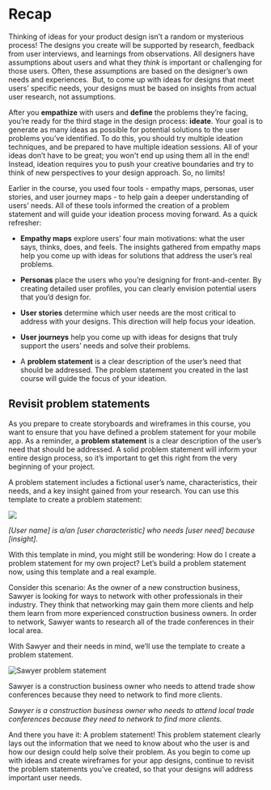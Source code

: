 # Recap
Thinking of ideas for your product design isn’t a random or mysterious process! The designs you create will be supported by research, feedback from user interviews, and learnings from observations. All designers have assumptions about users and what they _think_ is important or challenging for those users. Often, these assumptions are based on the designer’s own needs and experiences.  But, to come up with ideas for designs that meet users’ specific needs, your designs must be based on insights from actual user research, not assumptions. 

After you **empathize** with users and **define** the problems they’re facing, you’re ready for the third stage in the design process: **ideate**. Your goal is to generate as many ideas as possible for potential solutions to the user problems you’ve identified. To do this, you should try multiple ideation techniques, and be prepared to have multiple ideation sessions. All of your ideas don’t have to be great; you won't end up using them all in the end! Instead, ideation requires you to push your creative boundaries and try to think of new perspectives to your design approach. So, no limits!

Earlier in the course, you used four tools - empathy maps, personas, user stories, and user journey maps - to help gain a deeper understanding of users’ needs. All of these tools informed the creation of a problem statement and will guide your ideation process moving forward. As a quick refresher:

-   **Empathy maps** explore users’ four main motivations: what the user says, thinks, does, and feels. The insights gathered from empathy maps help you come up with ideas for solutions that address the user’s real problems. 
    
-   **Personas** place the users who you’re designing for front-and-center. By creating detailed user profiles, you can clearly envision potential users that you’d design for.
    
-   **User stories** determine which user needs are the most critical to address with your designs. This direction will help focus your ideation.
    
-   **User journeys** help you come up with ideas for designs that truly support the users’ needs and solve their problems. 
    
-   A **problem statement** is a clear description of the user’s need that should be addressed. The problem statement you created in the last course will guide the focus of your ideation.

## Revisit problem statements

As you prepare to create storyboards and wireframes in this course, you want to ensure that you have defined a problem statement for your mobile app. As a reminder, a **problem statement** is a clear description of the user’s need that should be addressed. A solid problem statement will inform your entire design process, so it’s important to get this right from the very beginning of your project.

A problem statement includes a fictional user’s name, characteristics, their needs, and a key insight gained from your research. You can use this template to create a problem statement:

![](https://d3c33hcgiwev3.cloudfront.net/imageAssetProxy.v1/0TftDc7USeu37Q3O1Onr5w_d34f464621d243dab9427024b95921f1_Statement-Templates.png?expiry=1646438400000&hmac=7ja4qNz60MInmk0lQlPEtvf--UcTOFFKlmsmsIzRkCU)

_[User name] is a/an [user characteristic] who needs [user need] because [insight]._

With this template in mind, you might still be wondering: How do I create a problem statement for my own project? Let’s build a problem statement now, using this template and a real example. 

Consider this scenario: As the owner of a new construction business, Sawyer is looking for ways to network with other professionals in their industry. They think that networking may gain them more clients and help them learn from more experienced construction business owners. In order to network, Sawyer wants to research all of the trade conferences in their local area. 

With Sawyer and their needs in mind, we’ll use the template to create a problem statement. 

![Sawyer problem statement](https://d3c33hcgiwev3.cloudfront.net/imageAssetProxy.v1/pDSjNpJRSNi0ozaSUVjY5g_76c66576557146099f66febfdbd43fc9_Screenshot-2021-03-04-at-9.11.53-AM.png?expiry=1646438400000&hmac=0C4bzFhnzCWX_XK_YQCGTtW9qdmQJ5msF6Xm2V6pP1U)

Sawyer is a construction business owner who needs to attend trade show conferences because they need to network to find more clients.

_Sawyer is a construction business owner who needs to attend local trade conferences because they need to network to find more clients._ 

And there you have it: A problem statement! This problem statement clearly lays out the information that we need to know about who the user is and how our design could help solve their problem. As you begin to come up with ideas and create wireframes for your app designs, continue to revisit the problem statements you’ve created, so that your designs will address important user needs.
